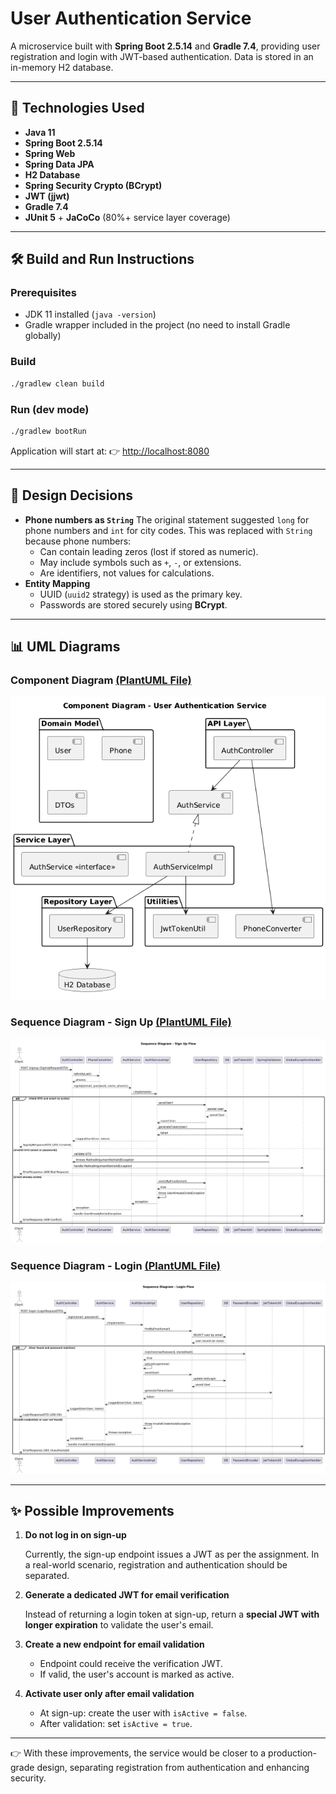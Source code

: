 # User Authentication Service

A microservice built with **Spring Boot 2.5.14** and **Gradle 7.4**,
providing user registration and login with JWT-based authentication.
Data is stored in an in-memory H2 database.

------------------------------------------------------------------------

## 🚀 Technologies Used

-   **Java 11**
-   **Spring Boot 2.5.14**
-   **Spring Web**
-   **Spring Data JPA**
-   **H2 Database**
-   **Spring Security Crypto (BCrypt)**
-   **JWT (jjwt)**
-   **Gradle 7.4**
-   **JUnit 5** + **JaCoCo** (80%+ service layer coverage)

------------------------------------------------------------------------

## 🛠️ Build and Run Instructions

### Prerequisites

-   JDK 11 installed (`java -version`)
-   Gradle wrapper included in the project (no need to install Gradle
    globally)

### Build

``` bash
./gradlew clean build
```

### Run (dev mode)

``` bash
./gradlew bootRun
```

Application will start at:
👉 <http://localhost:8080>

------------------------------------------------------------------------

## 📐 Design Decisions

-   **Phone numbers as `String`**
    The original statement suggested `long` for phone numbers and `int`
    for city codes.
    This was replaced with `String` because phone numbers:
    -   Can contain leading zeros (lost if stored as numeric).
    -   May include symbols such as `+`, `-`, or extensions.
    -   Are identifiers, not values for calculations.
-   **Entity Mapping**
    -   UUID (`uuid2` strategy) is used as the primary key.
    -   Passwords are stored securely using **BCrypt**.

------------------------------------------------------------------------

## 📊 UML Diagrams

### Component Diagram [(PlantUML File)](docs/diagrams/component_diagram.puml)

 ![Component Diagram](docs/images/component_diagram.png)

### Sequence Diagram - Sign Up [(PlantUML File)](docs/diagrams/signup_sequence_diagram.puml)

![Component Diagram](docs/images/signup_sequence_diagram.png)

### Sequence Diagram - Login [(PlantUML File)](docs/diagrams/login_sequence_diagram.puml)

![Component Diagram](docs/images/login_sequence_diagram.png)

------------------------------------------------------------------------

## ✨ Possible Improvements

1.  **Do not log in on sign-up**

    Currently, the sign-up endpoint issues a JWT as per the assignment.
    In a real-world scenario, registration and authentication should be
    separated.

2.  **Generate a dedicated JWT for email verification**

    Instead of returning a login token at sign-up, return a **special
    JWT with longer expiration** to validate the user's email.

3.  **Create a new endpoint for email validation**

    -   Endpoint could receive the verification JWT.
    -   If valid, the user's account is marked as active.

4.  **Activate user only after email validation**

    -   At sign-up: create the user with `isActive = false`.
    -   After validation: set `isActive = true`.

------------------------------------------------------------------------

👉 With these improvements, the service would be closer to a
production-grade design, separating registration from authentication and
enhancing security.

